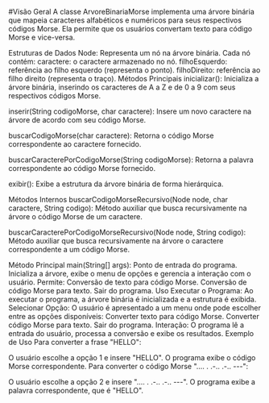 #Visão Geral
A classe ArvoreBinariaMorse implementa uma árvore binária que mapeia caracteres alfabéticos e numéricos para seus respectivos códigos Morse. Ela permite que os usuários convertam texto para código Morse e vice-versa.

Estruturas de Dados
Node: Representa um nó na árvore binária. Cada nó contém:
caractere: o caractere armazenado no nó.
filhoEsquerdo: referência ao filho esquerdo (representa o ponto).
filhoDireito: referência ao filho direito (representa o traço).
Métodos Principais
inicializar(): Inicializa a árvore binária, inserindo os caracteres de A a Z e de 0 a 9 com seus respectivos códigos Morse.

inserir(String codigoMorse, char caractere): Insere um novo caractere na árvore de acordo com seu código Morse.

buscarCodigoMorse(char caractere): Retorna o código Morse correspondente ao caractere fornecido.

buscarCaracterePorCodigoMorse(String codigoMorse): Retorna a palavra correspondente ao código Morse fornecido.

exibir(): Exibe a estrutura da árvore binária de forma hierárquica.

Métodos Internos
buscarCodigoMorseRecursivo(Node node, char caractere, String codigo): Método auxiliar que busca recursivamente na árvore o código Morse de um caractere.

buscarCaracterePorCodigoMorseRecursivo(Node node, String codigo): Método auxiliar que busca recursivamente na árvore o caractere correspondente a um código Morse.

Método Principal
main(String[] args): Ponto de entrada do programa. Inicializa a árvore, exibe o menu de opções e gerencia a interação com o usuário. Permite:
Conversão de texto para código Morse.
Conversão de código Morse para texto.
Sair do programa.
Uso
Executar o Programa: Ao executar o programa, a árvore binária é inicializada e a estrutura é exibida.
Selecionar Opção: O usuário é apresentado a um menu onde pode escolher entre as opções disponíveis:
Converter texto para código Morse.
Converter código Morse para texto.
Sair do programa.
Interação: O programa lê a entrada do usuário, processa a conversão e exibe os resultados.
Exemplo de Uso
Para converter a frase "HELLO":

O usuário escolhe a opção 1 e insere "HELLO".
O programa exibe o código Morse correspondente.
Para converter o código Morse ".... . .-.. .-.. ---":

O usuário escolhe a opção 2 e insere ".... . .-.. .-.. ---".
O programa exibe a palavra correspondente, que é "HELLO".
